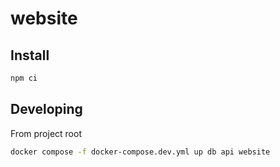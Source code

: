 # website

## Install

```bash
npm ci
```

## Developing

From project root

```bash
docker compose -f docker-compose.dev.yml up db api website
```

